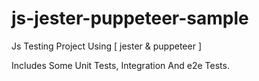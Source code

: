 # js-jester-puppeteer-sample
Js Testing Project Using [ jester &amp; puppeteer ]

Includes Some Unit Tests, Integration And e2e Tests.
